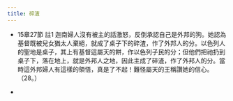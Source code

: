 ```yaml
---
title: 碎渣
---
```


- 15章27節 註1
迦南婦人沒有被主的話激怒，反倒承認自己是外邦的狗。她認為基督既被兒女猶太人棄絕，就成了桌子下的碎渣，作了外邦人的分。以色列人的聖地是桌子，其上有基督這屬天的餅，作以色列子民的分；但他們把祂扔到桌子下，落在地上，就是外邦人之地，因此主成了碎渣，作了外邦人的分。當時這外邦婦人有這樣的領悟，真是了不起！難怪屬天的王稱讚她的信心。（28。）

- 
